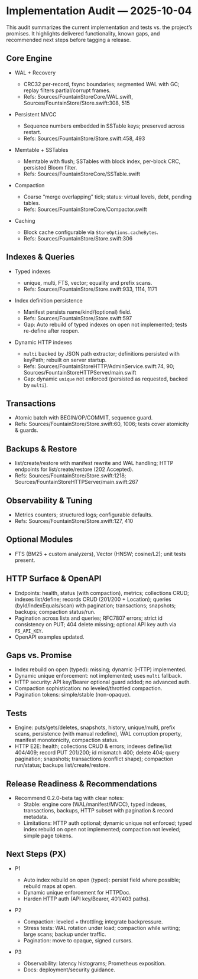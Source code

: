 # Implementation Audit — 2025-10-04

This audit summarizes the current implementation and tests vs. the project’s promises. It highlights delivered functionality, known gaps, and recommended next steps before tagging a release.

## Core Engine

- WAL + Recovery
  - CRC32 per-record, fsync boundaries; segmented WAL with GC; replay filters partial/corrupt frames.
  - Refs: Sources/FountainStoreCore/WAL.swift, Sources/FountainStore/Store.swift:308, 515

- Persistent MVCC
  - Sequence numbers embedded in SSTable keys; preserved across restart.
  - Refs: Sources/FountainStore/Store.swift:458, 493

- Memtable + SSTables
  - Memtable with flush; SSTables with block index, per-block CRC, persisted Bloom filter.
  - Refs: Sources/FountainStoreCore/SSTable.swift

- Compaction
  - Coarse “merge overlapping” tick; status: virtual levels, debt, pending tables.
  - Refs: Sources/FountainStoreCore/Compactor.swift

- Caching
  - Block cache configurable via `StoreOptions.cacheBytes`.
  - Refs: Sources/FountainStore/Store.swift:306

## Indexes & Queries

- Typed indexes
  - unique, multi, FTS, vector; equality and prefix scans.
  - Refs: Sources/FountainStore/Store.swift:933, 1114, 1171

- Index definition persistence
  - Manifest persists name/kind/(optional) field.
  - Refs: Sources/FountainStore/Store.swift:597
  - Gap: Auto rebuild of typed indexes on open not implemented; tests re-define after reopen.

- Dynamic HTTP indexes
  - `multi` backed by JSON path extractor; definitions persisted with keyPath; rebuilt on server startup.
  - Refs: Sources/FountainStoreHTTP/AdminService.swift:74, 90; Sources/FountainStoreHTTPServer/main.swift
  - Gap: dynamic `unique` not enforced (persisted as requested, backed by `multi`).

## Transactions

- Atomic batch with BEGIN/OP/COMMIT, sequence guard.
- Refs: Sources/FountainStore/Store.swift:60, 1006; tests cover atomicity & guards.

## Backups & Restore

- list/create/restore with manifest rewrite and WAL handling; HTTP endpoints for list/create/restore (202 Accepted).
- Refs: Sources/FountainStore/Store.swift:1218; Sources/FountainStoreHTTPServer/main.swift:267

## Observability & Tuning

- Metrics counters; structured logs; configurable defaults.
- Refs: Sources/FountainStore/Store.swift:127, 410

## Optional Modules

- FTS (BM25 + custom analyzers), Vector (HNSW; cosine/L2); unit tests present.

## HTTP Surface & OpenAPI

- Endpoints: health, status (with compaction), metrics; collections CRUD; indexes list/define; records CRUD (201/200 + Location); queries (byId/indexEquals/scan) with pagination; transactions; snapshots; backups; compaction status/run.
- Pagination across lists and queries; RFC7807 errors; strict id consistency on PUT; 404 delete missing; optional API key auth via `FS_API_KEY`.
- OpenAPI examples updated.

## Gaps vs. Promise

- Index rebuild on open (typed): missing; dynamic (HTTP) implemented.
- Dynamic unique enforcement: not implemented; uses `multi` fallback.
- HTTP security: API key/Bearer optional guard added; no advanced auth.
- Compaction sophistication: no leveled/throttled compaction.
- Pagination tokens: simple/stable (non-opaque).

## Tests

- Engine: puts/gets/deletes, snapshots, history, unique/multi, prefix scans, persistence (with manual redefine), WAL corruption property, manifest monotonicity, compaction status.
- HTTP E2E: health; collections CRUD & errors; indexes define/list 404/409; record PUT 201/200; id mismatch 400; delete 404; query pagination; snapshots; transactions (conflict shape); compaction run/status; backups list/create/restore.

## Release Readiness & Recommendations

- Recommend 0.2.0-beta tag with clear notes:
  - Stable: engine core (WAL/manifest/MVCC), typed indexes, transactions, backups, HTTP subset with pagination & record metadata.
  - Limitations: HTTP auth optional; dynamic unique not enforced; typed index rebuild on open not implemented; compaction not leveled; simple page tokens.

## Next Steps (PX)

- P1
  - Auto index rebuild on open (typed): persist field where possible; rebuild maps at open.
  - Dynamic unique enforcement for HTTPDoc.
  - Harden HTTP auth (API key/Bearer, 401/403 paths).

- P2
  - Compaction: leveled + throttling; integrate backpressure.
  - Stress tests: WAL rotation under load; compaction while writing; large scans; backup under traffic.
  - Pagination: move to opaque, signed cursors.

- P3
  - Observability: latency histograms; Prometheus exposition.
  - Docs: deployment/security guidance.


